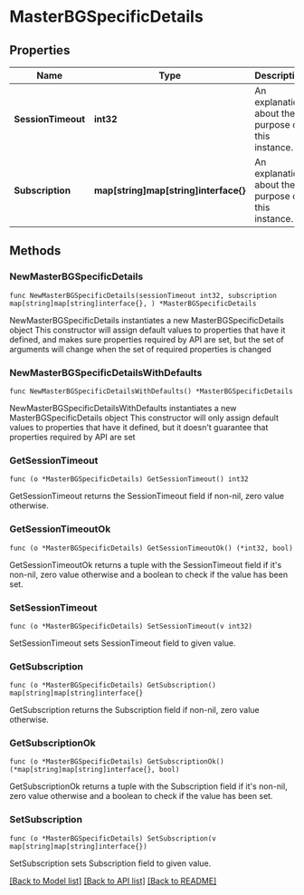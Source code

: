 # MasterBGSpecificDetails

## Properties

Name | Type | Description | Notes
------------ | ------------- | ------------- | -------------
**SessionTimeout** | **int32** | An explanation about the purpose of this instance. | [default to 0]
**Subscription** | **map[string]map[string]interface{}** | An explanation about the purpose of this instance. | [default to {}]

## Methods

### NewMasterBGSpecificDetails

`func NewMasterBGSpecificDetails(sessionTimeout int32, subscription map[string]map[string]interface{}, ) *MasterBGSpecificDetails`

NewMasterBGSpecificDetails instantiates a new MasterBGSpecificDetails object
This constructor will assign default values to properties that have it defined,
and makes sure properties required by API are set, but the set of arguments
will change when the set of required properties is changed

### NewMasterBGSpecificDetailsWithDefaults

`func NewMasterBGSpecificDetailsWithDefaults() *MasterBGSpecificDetails`

NewMasterBGSpecificDetailsWithDefaults instantiates a new MasterBGSpecificDetails object
This constructor will only assign default values to properties that have it defined,
but it doesn't guarantee that properties required by API are set

### GetSessionTimeout

`func (o *MasterBGSpecificDetails) GetSessionTimeout() int32`

GetSessionTimeout returns the SessionTimeout field if non-nil, zero value otherwise.

### GetSessionTimeoutOk

`func (o *MasterBGSpecificDetails) GetSessionTimeoutOk() (*int32, bool)`

GetSessionTimeoutOk returns a tuple with the SessionTimeout field if it's non-nil, zero value otherwise
and a boolean to check if the value has been set.

### SetSessionTimeout

`func (o *MasterBGSpecificDetails) SetSessionTimeout(v int32)`

SetSessionTimeout sets SessionTimeout field to given value.


### GetSubscription

`func (o *MasterBGSpecificDetails) GetSubscription() map[string]map[string]interface{}`

GetSubscription returns the Subscription field if non-nil, zero value otherwise.

### GetSubscriptionOk

`func (o *MasterBGSpecificDetails) GetSubscriptionOk() (*map[string]map[string]interface{}, bool)`

GetSubscriptionOk returns a tuple with the Subscription field if it's non-nil, zero value otherwise
and a boolean to check if the value has been set.

### SetSubscription

`func (o *MasterBGSpecificDetails) SetSubscription(v map[string]map[string]interface{})`

SetSubscription sets Subscription field to given value.



[[Back to Model list]](../README.md#documentation-for-models) [[Back to API list]](../README.md#documentation-for-api-endpoints) [[Back to README]](../README.md)


